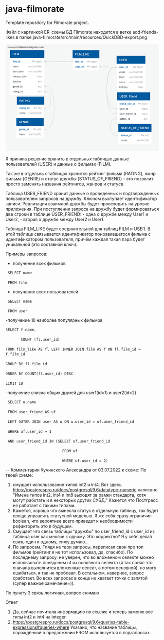 # java-filmorate
Template repository for Filmorate project.

Файл с картинкой ER-схемы БД Filmorate находится в ветке add-friends-likes в папке 
java-filmorate/src/main/resources/QuickDBD-export.png



![QuickDBD-export](https://github.com/OlgaEk/java-filmorate/blob/add-friends-likes/src/main/resources/QuickDBD-export.png)

Я приняла решение хранить в отдельных таблицах данные пользователей (USER) и данные о фильмах (FILM).

Так же в отдельных таблицах хранится рейтинг фильма (RATING), жанр фильма (GENRE) и статус дружбы (STATUS_OF_FRIEND) - это позволит просто заменять названия рейтингов, жанров   и статуса.

Таблица USER_FRIEND хранит данные о проведенных и подтвержденных пользователем запросов на дружбу. Ключом выступает идентификатор записи.
Реализация взаимной дружбы будет происходить на уровне приложения. При поступлении запроса на дружбу будет формироваться две строки в таблице USER_FRIEND:
          - одна о дружбе между User1 и User2,
          - вторая о дружбе между User2 и User1.
          
Таблица FILM_LIKE будет соединительной для таблиц FILM и USER. В этой таблице связывается идентификатор понравившегося фильма с идентификатором пользователя, причём каждая такая пара будет уникальной (это составной ключ).

Примеры запросов:
 - получение всех фильмов 
```
 SELECT name
 
 FROM film
```
 
 
 - получение всех пользователей
```
 SELECT name
 
 FROM user
 ```
 
 
 -получение 10 наиболее популярных фильмов
 ```
 SELECT f.name,
 
        COUNT (fl.user_id)
        
 FROM film_like AS fl LEFT INNER JOIN film AS f ON fl.film_id = f.film_id
 
 GROUP BY fl.film_id
 
 ORDER BY COUNT(fl.user_id) DESC
 
 LIMIT 10 
 ```
 
 
 -получение списка общих друзей для user1(id=1) и user2(id=2)
```
 SELECT u.name
 
 FROM user_friend AS uf
 
 LEFT OUTER JOIN user AS u ON u.user_id = uf.user_friend_id
 
 WHERE uf.user_id = 1
 
 AND user_friend_id IN (SELECT uf.user_friend_id
 
                          FROM uf
                          
                          WHERE uf.user_id = 2)
```                        
 
 
 -- Комментарии Кучинского Александра от 03.07.2022 к схеме:
По твоей схеме:
1) смущает использование типов int2 и int4. Вот здесь https://postgrespro.ru/docs/postgresql/9.6/datatype-numeric написано "Имена типов int2, int4 и int8 выходят за рамки стандарта, хотя могут работать и в некоторых других СУБД." Кажется что Постгресс не работает с такими типами.
2) Кажется, хорошо что вынесла статус в отдельную таблицу, так будет проще управлять статусной моделью. Я же себя сразу ограничил boolean, что вероятнее всего приведет к необходимости рефакторить это в будущем.
3) Смущает что связь таблицы "дружбы" по user_friend_id с user_id из таблица user как многие к одному. Это корректно? Я у себя делал связь один к одному, сижу думаю...
4) По запросам. Глядя на твои запросы, переписал свои про топ фильмов (рейтинг я не тот использовал, да, спасибо). По последнему запросу: не уверен, что во вложенном селекте можно использовать псевдоним uf из основного селекта (я так понял что сначала выполнится вложенные селект, а потом основной), но могу ошибаться, я так не пробовал. В остальном, наверное, запрос сработает. Во всех запросах в конце не хватает точки с запятой (супер важное замечание=)).
 
По пункту 3 связь логичная, вопрос снимаю

Ответ
1) Да, сейчас почитала информацию по ссылке и теперь заменю все типы int2 и int4  на integer
4) https://postgrespro.ru/docs/postgresql/9.6/queries-table-expressions#queries-where Указано, что название таблицы, порождённой в предложении FROM используется в подзапросах.
